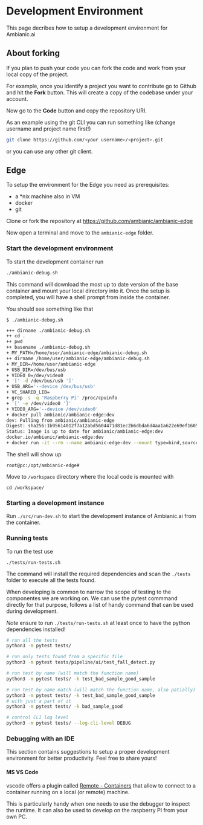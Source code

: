 
# Development Environment

This page decribes how to setup a development environment for Ambianic.ai

## About forking

If you plan to push your code you can fork the code and work from your local copy of the project.

For example, once you identify a project you want to contribute go to Github and hit the __Fork__ button. This will create a copy of the codebase under your account.

Now go to the __Code__ button and copy the repository URI. 

As an example using the git CLI you can run something like (change username and project name first!)

```sh
git clone https://github.com/<your username>/<project>.git
```

or you can use any other git client.


## Edge

To setup the  environment for the Edge you need as prerequisites:

- a *nix machine also in VM
- docker
- git

Clone or fork the repository at https://github.com/ambianic/ambianic-edge

Now open a terminal and move to the `ambianic-edge` folder.

### Start the development environment

To start the development container run

```sh
./ambianic-debug.sh
```

This command will download the most up to date version of the base container and mount your local directory into it. Once the setup is completed, you will have a shell prompt from inside the container.

You should see something like that

`$ ./ambianic-debug.sh`

```sh
+++ dirname ./ambianic-debug.sh
++ cd .
++ pwd
++ basename ./ambianic-debug.sh
+ MY_PATH=/home/user/ambianic-edge/ambianic-debug.sh
++ dirname /home/user/ambianic-edge/ambianic-debug.sh
+ MY_DIR=/home/user/ambianic-edge
+ USB_DIR=/dev/bus/usb
+ VIDEO_0=/dev/video0
+ '[' -d /dev/bus/usb ']'
+ USB_ARG='--device /dev/bus/usb'
+ VC_SHARED_LIB=
+ grep -s -q 'Raspberry Pi' /proc/cpuinfo
+ '[' -e /dev/video0 ']'
+ VIDEO_ARG='--device /dev/video0'
+ docker pull ambianic/ambianic-edge:dev
dev: Pulling from ambianic/ambianic-edge
Digest: sha256:1b95614012f7a12abd5604471d81ec2b6dbda6d4aa1a622e69ef1605f9ff6004
Status: Image is up to date for ambianic/ambianic-edge:dev
docker.io/ambianic/ambianic-edge:dev
+ docker run -it --rm --name ambianic-edge-dev --mount type=bind,source=/home/user/ambianic-edge,target=/workspace --privileged --net=host --device /dev/video0 --device /dev/bus/usb ambianic/ambianic-edge:dev
```

The shell will show up 

`root@pc:/opt/ambianic-edge#`

Move to `/workspace` directory where the local code is mounted with 

`cd /workspace/`

### Starting a development instance

Run `./src/run-dev.sh` to start the development instance of Ambianic.ai from the container. 

### Running tests

To run the test use 

`./tests/run-tests.sh`

The command will install the required dependencies and scan the  `./tests` folder to execute all the tests found.

When developing is common to narrow the scope of testing to the componentes we are working  on. We can use the pytest commmand directly for that purpose, follows a list of handy command that can be used  during development.

_Note_ ensure to run `./tests/run-tests.sh` at least once to have the python dependencies installed!

```sh
# run all the tests
python3 -m pytest tests/

# run only tests found from a specific file
python3 -m pytest tests/pipeline/ai/test_fall_detect.py 

# run test by name (will match the function name)
python3 -m pytest tests/ -k test_bad_sample_good_sample

# run test by name match (will match the function name, also patially)
python3 -m pytest tests/ -k test_bad_sample_good_sample
# with just a part of it
python3 -m pytest tests/ -k bad_sample_good

# control CLI log level
python3 -m pytest tests/ --log-cli-level DEBUG

```

### Debugging with an IDE

This section contains suggestions to setup a proper development environment for better productivity. Feel free to share yours!

#### MS VS Code

vscode offers a plugin  called [Remote - Containers](https://marketplace.visualstudio.com/items?itemName=ms-vscode-remote.remote-containers)  that allow to  connect to a container running on a local (or remote) machine.

This is particularly handy when one needs to use the debugger to inspect the runtime. It can also be used to develop on the raspberry PI from your own PC.

